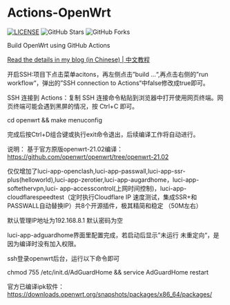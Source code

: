 # Actions-OpenWrt

[![LICENSE](https://img.shields.io/github/license/mashape/apistatus.svg?style=flat-square&label=LICENSE)](https://github.com/P3TERX/Actions-OpenWrt/blob/master/LICENSE)
![GitHub Stars](https://img.shields.io/github/stars/P3TERX/Actions-OpenWrt.svg?style=flat-square&label=Stars&logo=github)
![GitHub Forks](https://img.shields.io/github/forks/P3TERX/Actions-OpenWrt.svg?style=flat-square&label=Forks&logo=github)

Build OpenWrt using GitHub Actions

[Read the details in my blog (in Chinese) | 中文教程](https://p3terx.com/archives/build-openwrt-with-github-actions.html)

开启SSH:项目下点击菜单acitons，再左侧点击”build ...“,再点击右侧的”run workflow“，弹出的”SSH connection to Actions“中false修改成true即可。

SSH 连接到 Actions：复制 SSH 连接命令粘贴到浏览器中打开使用网页终端。网页终端可能会遇到黑屏的情况，按 Ctrl+C 即可。

cd openwrt && make menuconfig

完成后按Ctrl+D组合键或执行exit命令退出，后续编译工作将自动进行。


说明：
基于官方原版openwrt-21.02编译：https://github.com/openwrt/openwrt/tree/openwrt-21.02

仅仅增加了luci-app-openclash,luci-app-passwall,luci-app-ssr-plus(helloworld),luci-app-zerotier,luci-app-augardhome，luci-app-softethervpn,luci-
app-accesscontrol(上网时间控制)，luci-app-cloudflarespeedtest（定时执行Cloudflare IP 速度测试，集成SSR+和PASSWALL自动替换IP）共8个开源插件，极其精简和稳定
（50M左右）

默认管理IP地址为192.168.8.1
默认密码为空

luci-app-adguardhome界面里配置完成，若启动后显示”未运行 未重定向“，是因为编译时没有加入权限。

ssh登录openwrt后台，运行以下命令即可

chmod 755 /etc/init.d/AdGuardHome && service AdGuardHome restart


官方已编译ipk软件：https://downloads.openwrt.org/snapshots/packages/x86_64/packages/ 
